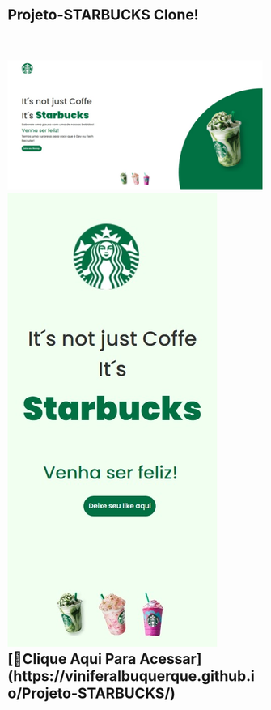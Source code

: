 <h1>Projeto-STARBUCKS
Clone!<h1>
<br>
<img src="https://github.com/ViniFerAlbuquerque/Projeto-STARBUCKS/blob/master/images/Captura%20da%20Web_20-3-2023_0754_127.0.0.1.jpeg?raw=true"/>
<br>
<img src="https://github.com/ViniFerAlbuquerque/Projeto-STARBUCKS/blob/master/images/Captura%20da%20Web_20-3-2023_0911_127.0.0.1.jpeg?raw=true"/>
<br>
[🔗Clique Aqui Para Acessar](https://viniferalbuquerque.github.io/Projeto-STARBUCKS/)

